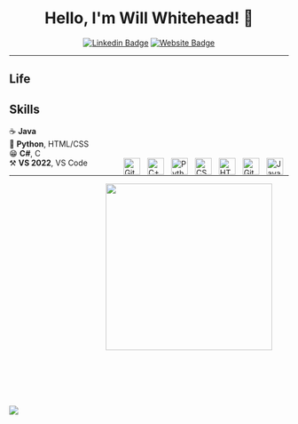 <div align="center">

# Hello, I'm Will Whitehead! 👋

[![Linkedin Badge](https://img.shields.io/badge/-WillWhitehead122-blue?style=flat-square&logo=Linkedin&logoColor=white&link=https://www.linkedin.com/in/willwhitehead122/)](https://www.linkedin.com/in/willwhitehead122/)
[![Website Badge](https://img.shields.io/badge/-whitehead.wiki-blue?style=flat-square&logo=Google-Chrome&logoColor=white&link=https://whitehead.wiki)](https://whitehead.wiki)

</div>


---
## Life
## Skills
<p>☕ <b>Java</b><br/>
    🐍 <b>Python</b>, HTML/CSS<br/>
    😁 <b>C#</b>, C<br/>
   ⚒ <b>VS 2022</b>, VS Code
    <img align="right" alt="Java" width="30px" style="padding-right:10px;" src="https://cdn.jsdelivr.net/gh/devicons/devicon/icons/java/java-original.svg"/>
<img align="right" alt="Git" width="30px" style="padding-right:10px;" src="https://cdn.jsdelivr.net/gh/devicons/devicon/icons/git/git-original.svg" />
<img align="right" alt="HTML" width="30px" style="padding-right:10px;" src="https://cdn.jsdelivr.net/gh/devicons/devicon/icons/html5/html5-plain.svg" />
<img align="right" alt="CSS" width="30px" style="padding-right:10px;" src="https://cdn.jsdelivr.net/gh/devicons/devicon/icons/css3/css3-plain.svg" />
<img align="right" alt="Python" width="30px" style="padding-right:10px;" src="https://cdn.jsdelivr.net/gh/devicons/devicon/icons/python/python-plain.svg" />
<img align="right" alt="C++" width="30px" style="padding-right:10px;" src="https://cdn.jsdelivr.net/gh/devicons/devicon/icons/cplusplus/cplusplus-line.svg" />
<img align="right" alt="GitHub" width="30px" style="padding-right:10px;" src="https://cdn.jsdelivr.net/gh/devicons/devicon/icons/github/github-original.svg" />
</p>



---
<img src="https://user-images.githubusercontent.com/74038190/235224431-e8c8c12e-6826-47f1-89fb-2ddad83b3abf.gif" width="300" align="right" style="padding-right:30px;">




<div vertical-align="bottom" style="padding-top:400px;">
<img src="https://github-readme-stats.vercel.app/api?username=SebastianAlturckCarlos&show_icons=true&theme=radical" />
</div>


<!--
**SebastianAlturckCarlos/SebastianAlturckCarlos** is a ✨ _special_ ✨ repository because its `README.md` (this file) appears on your GitHub profile.
---
Here are some ideas to get you started:

- 🔭 I’m currently working on ...
- 🌱 I’m currently learning ...
- 👯 I’m looking to collaborate on ...
- 🤔 I’m looking for help with ...
- 💬 Ask me about ...
- 📫 How to reach me: ...
- 😄 Pronouns: ...
- ⚡ Fun fact: ...
-->
